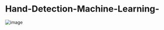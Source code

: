 # Hand-Detection-Machine-Learning-

![image](https://user-images.githubusercontent.com/68498812/202897814-2ce84fa3-9843-4f86-8f76-49d6bd2f003d.png)

